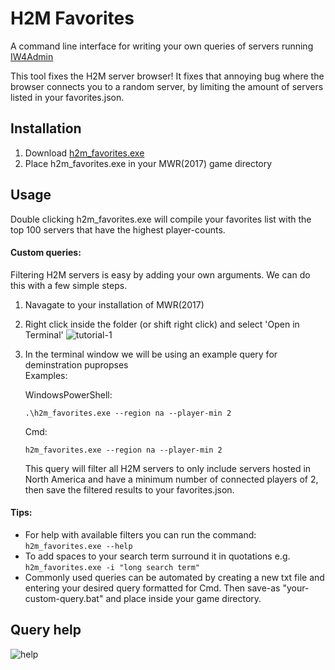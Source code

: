 [iw4m-server-master]: https://master.iw4.zip/servers#
[help-img]: https://i.imgur.com/vjiBSp1.png "query arguments"
[step-2]: https://i.imgur.com/HRvBykK.png "open command prompt in MWR directory"
[latest-dl]: https://github.com/WardLordRuby/H2M_favorites/releases/download/v0.2.9/h2m_favorites.exe

# H2M Favorites
A command line interface for writing your own queries of servers running [IW4Admin][iw4m-server-master]

This tool fixes the H2M server browser! It fixes that annoying bug where the browser connects you to a random server, by limiting the amount of servers listed in your favorites.json.

## Installation
1. Download [h2m_favorites.exe][latest-dl]
2. Place h2m_favorites.exe in your MWR(2017) game directory

## Usage
Double clicking h2m_favorites.exe will compile your favorites list with the top 100 servers that have the highest player-counts.

#### Custom queries:
Filtering H2M servers is easy by adding your own arguments. We can do this with a few simple steps.
1. Navagate to your installation of MWR(2017)
2. Right click inside the folder (or shift right click) and select 'Open in Terminal' ![tutorial-1][step-2]
3. In the terminal window we will be using an example query for deminstration pupropses  
   Examples:
     
   WindowsPowerShell:  
   ```
   .\h2m_favorites.exe --region na --player-min 2
   ```
   Cmd:
   ```
   h2m_favorites.exe --region na --player-min 2
   ```
   This query will filter all H2M servers to only include servers hosted in North America and have a minimum number of connected players of 2, then save the filtered results to your favorites.json.

#### Tips:
- For help with available filters you can run the command: `h2m_favorites.exe --help`
- To add spaces to your search term surround it in quotations e.g. `h2m_favorites.exe -i "long search term"`
- Commonly used queries can be automated by creating a new txt file and entering your desired query formatted for Cmd. Then save-as "your-custom-query.bat" and place inside your game directory.

## Query help
![help][help-img]



